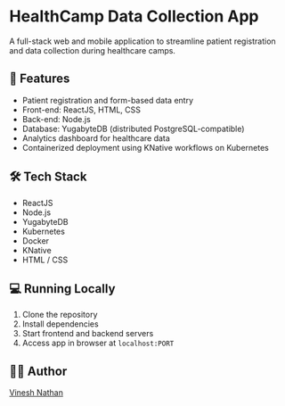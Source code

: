 # HealthCamp Data Collection App

A full-stack web and mobile application to streamline patient registration and data collection during healthcare camps.

## 🚀 Features
- Patient registration and form-based data entry
- Front-end: ReactJS, HTML, CSS
- Back-end: Node.js
- Database: YugabyteDB (distributed PostgreSQL-compatible)
- Analytics dashboard for healthcare data
- Containerized deployment using KNative workflows on Kubernetes

## 🛠️ Tech Stack
- ReactJS
- Node.js
- YugabyteDB
- Kubernetes
- Docker
- KNative
- HTML / CSS

## 💻 Running Locally
1. Clone the repository
2. Install dependencies
3. Start frontend and backend servers
4. Access app in browser at `localhost:PORT`


## 🙋‍♂️ Author
[Vinesh Nathan](https://www.linkedin.com/in/vinesh-nathan-ab368825b)
